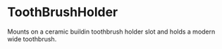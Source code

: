 # ToothBrushHolder
 Mounts on a ceramic buildin toothbrush holder slot and holds a modern wide toothbrush.
